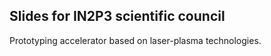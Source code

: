 ## Slides for IN2P3 scientific council 

Prototyping accelerator based on laser-plasma technologies. 


